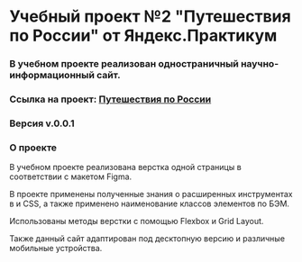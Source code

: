 # **Учебный проект №2 "Путешествия по России" от Яндекс.Практикум**
### В учебном проекте реализован одностраничный научно-информационный сайт.
### Ссылка на проект: [Путешествия по России](https://rd1878.github.io/praktikum_project_2/)
### Версия v.0.0.1

### О проекте

В учебном проекте реализована верстка одной страницы в соответствии с макетом Figma.


В проекте применены полученные знания о расширенных инструментах в <HTML> и CSS, а также применено наименование классов элементов по БЭМ.

Использованы методы верстки с помощью Flexbox и Grid Layout.

Также данный сайт адаптирован под десктопную версию и различные мобильные устройства.
